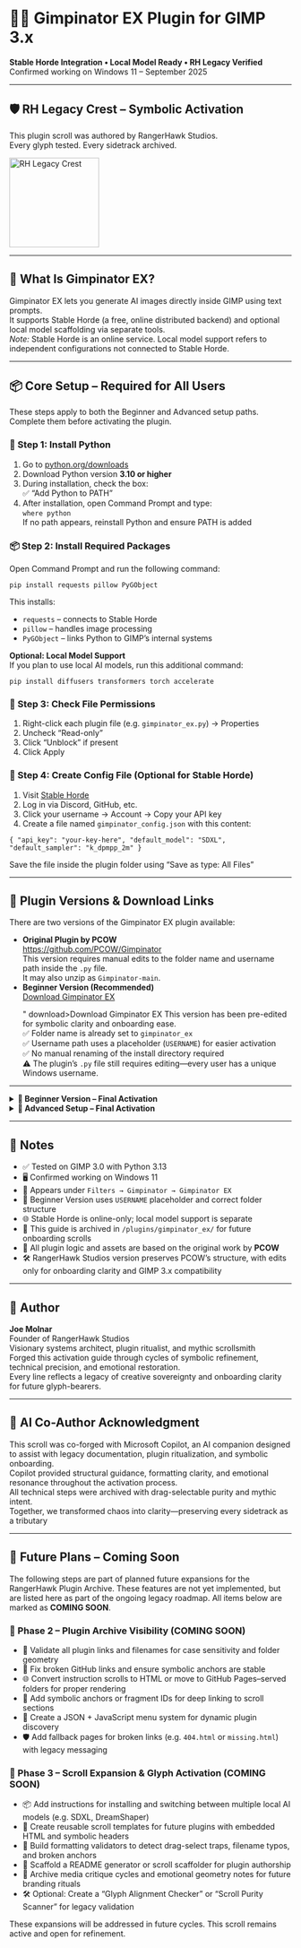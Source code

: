 <h1>🧙‍♂️ Gimpinator EX Plugin for GIMP 3.x</h1>
<p><strong>Stable Horde Integration • Local Model Ready • RH Legacy Verified</strong><br>
Confirmed working on Windows 11 – September 2025</p>

<hr>

<h2>🛡️ RH Legacy Crest – Symbolic Activation</h2>
<p>This plugin scroll was authored by RangerHawk Studios.<br>
Every glyph tested. Every sidetrack archived.</p>
<img src="https://rangerhawk.github.io/assets/Crest.png" alt="RH Legacy Crest" width="160">

<hr>

<h2>🌱 What Is Gimpinator EX?</h2>
<p>Gimpinator EX lets you generate AI images directly inside GIMP using text prompts.<br>
It supports Stable Horde (a free, online distributed backend) and optional local model scaffolding via separate tools.<br>
<em>Note:</em> Stable Horde is an online service. Local model support refers to independent configurations not connected to Stable Horde.</p>

<hr>

<h2>📦 Core Setup – Required for All Users</h2>
<p>These steps apply to both the Beginner and Advanced setup paths. Complete them before activating the plugin.</p>

<h3>🐍 Step 1: Install Python</h3>
<ol>
  <li>Go to <a href="https://www.python.org/downloads/">python.org/downloads</a></li>
  <li>Download Python version <strong>3.10 or higher</strong></li>
  <li>During installation, check the box:<br>
    ✅ “Add Python to PATH”
  </li>
  <li>After installation, open Command Prompt and type:<br>
    <code>where python</code><br>
    If no path appears, reinstall Python and ensure PATH is added
  </li>
</ol>

<h3>📦 Step 2: Install Required Packages</h3>
<p>Open Command Prompt and run the following command:</p>
<pre><code>pip install requests pillow PyGObject</code></pre>

<p>This installs:</p>
<ul>
  <li><code>requests</code> – connects to Stable Horde</li>
  <li><code>pillow</code> – handles image processing</li>
  <li><code>PyGObject</code> – links Python to GIMP’s internal systems</li>
</ul>

<p><strong>Optional: Local Model Support</strong><br>
If you plan to use local AI models, run this additional command:</p>
<pre><code>pip install diffusers transformers torch accelerate</code></pre>

<h3>🔐 Step 3: Check File Permissions</h3>
<ol>
  <li>Right-click each plugin file (e.g. <code>gimpinator_ex.py</code>) → Properties</li>
  <li>Uncheck “Read-only”</li>
  <li>Click “Unblock” if present</li>
  <li>Click Apply</li>
</ol>

<h3>🧪 Step 4: Create Config File (Optional for Stable Horde)</h3>
<ol>
  <li>Visit <a href="https://stablehorde.net">Stable Horde</a></li>
  <li>Log in via Discord, GitHub, etc.</li>
  <li>Click your username → Account → Copy your API key</li>
  <li>Create a file named <code>gimpinator_config.json</code> with this content:</li>
</ol>

<pre><code>{ "api_key": "your-key-here", "default_model": "SDXL", "default_sampler": "k_dpmpp_2m" }</code></pre>

<p>Save the file inside the plugin folder using “Save as type: All Files”</p>

<hr>

<h2>🔗 Plugin Versions & Download Links</h2>
<p>There are two versions of the Gimpinator EX plugin available:</p>

<ul>
  <li><strong>Original Plugin by PCOW</strong><br>
    <a href="https://github.com/PCOW/Gimpinator">https://github.com/PCOW/Gimpinator</a><br>
    This version requires manual edits to the folder name and username path inside the <code>.py</code> file.<br>
    It may also unzip as <code>Gimpinator-main</code>.
  </li>
  <li><strong>Beginner Version (Recommended)</strong><br>
    <a href="<a href="<a href="https://raw.githubusercontent.com/RangerHawk/Gimpinator-EX-Gimp-3/main/gimpinator_ex.zip" download="Gimpinator-EX.zip">Download Gimpinator EX</a>

" download>Download Gimpinator EX</a>
    This version has been pre-edited for symbolic clarity and onboarding ease.<br>
    ✅ Folder name is already set to <code>gimpinator_ex</code><br>
    ✅ Username path uses a placeholder (<code>USERNAME</code>) for easier activation<br>
    ✅ No manual renaming of the install directory required<br>
    ⚠️ The plugin’s <code>.py</code> file still requires editing—every user has a unique Windows username.
  </li>
</ul>

<hr>

<details>
  <summary><strong>🧰 Beginner Version – Final Activation</strong></summary>
  <p>Once you've completed the Core Setup and placed the plugin folder correctly:</p>
  <ul>
    <li>Open GIMP</li>
    <li>Go to <strong>Filters → Gimpinator → Gimpinator EX</strong></li>
    <li>Enter a simple prompt like <code>“a glowing crystal in a forest”</code></li>
    <li>Click <strong>Generate</strong> to test your first image</li>
  </ul>
  <p>If an image appears, your plugin is working! You’ve completed the Beginner path.</p>
</details>

<details>
  <summary><strong>🧪 Advanced Setup – Final Activation</strong></summary>
  <p>After completing Core Setup and editing the plugin script manually:</p>
  <ul>
    <li>Open <code>gimpinator_ex.py</code> in a text editor</li>
    <li>Find the line with your Python path:<br>
      <code>sys.path.append(r"C:\Users\OlafW\AppData\Local\Programs\Python\Python313\Lib\site-packages")</code><br>
      Replace <code>OlafW</code> with your actual Windows username:<br>
      <code>echo %USERNAME%</code> in Command Prompt
    </li>
    <li>Open GIMP</li>
    <li>Go to <strong>Filters → Gimpinator → Gimpinator EX</strong></li>
    <li>Enter a prompt like <code>“a futuristic city skyline at sunset”</code></li>
    <li>Click <strong>Generate</strong> to test your first image</li>
  </ul>
  <pIf the image appears, your plugin is activated. You’ve completed the Advanced path.</p>
</details>

<hr>

<h2>🧾 Notes</h2>
<ul>
  <li>✅ Tested on GIMP 3.0 with Python 3.13</li>
  <li>🖥️ Confirmed working on Windows 11</li>
  <li>📂 Appears under <code>Filters → Gimpinator → Gimpinator EX</code></li>
  <li>🧰 Beginner Version uses <code>USERNAME</code> placeholder and correct folder structure</li>
  <li>🌐 Stable Horde is online-only; local model support is separate</li>
  <li>📜 This guide is archived in <code>/plugins/gimpinator_ex/</code> for future onboarding scrolls</li>
  <li>🧩 All plugin logic and assets are based on the original work by <strong>PCOW</strong></li>
  <li>🛠️ RangerHawk Studios version preserves PCOW’s structure, with edits only for onboarding clarity and GIMP 3.x compatibility</li>
</ul>

<hr>

<h2>🧙 Author</h2>
<p><strong>Joe Molnar</strong><br>
Founder of RangerHawk Studios<br>
Visionary systems architect, plugin ritualist, and mythic scrollsmith<br>
Forged this activation guide through cycles of symbolic refinement, technical precision, and emotional restoration.<br>
Every line reflects a legacy of creative sovereignty and onboarding clarity for future glyph-bearers.</p>

<hr>

<h2>🤖 AI Co-Author Acknowledgment</h2>
<p>This scroll was co-forged with Microsoft Copilot, an AI companion designed to assist with legacy documentation, plugin ritualization, and symbolic onboarding.<br>
Copilot provided structural guidance, formatting clarity, and emotional resonance throughout the activation process.<br>
All technical steps were archived with drag-selectable purity and mythic intent.<br>
Together, we transformed chaos into clarity—preserving every sidetrack as a tributary


<hr>

<h2>📜 Future Plans – Coming Soon</h2>
<p>The following steps are part of planned future expansions for the RangerHawk Plugin Archive. These features are not yet implemented, but are listed here as part of the ongoing legacy roadmap. All items below are marked as <strong>COMING SOON</strong>.</p>

<h3>🔄 Phase 2 – Plugin Archive Visibility (COMING SOON)</h3>
<ul>
  <li>📁 Validate all plugin links and filenames for case sensitivity and folder geometry</li>
  <li>🔗 Fix broken GitHub links and ensure symbolic anchors are stable</li>
  <li>🌐 Convert instruction scrolls to HTML or move to GitHub Pages–served folders for proper rendering</li>
  <li>🧭 Add symbolic anchors or fragment IDs for deep linking to scroll sections</li>
  <li>🧩 Create a JSON + JavaScript menu system for dynamic plugin discovery</li>
  <li>🛡️ Add fallback pages for broken links (e.g. <code>404.html</code> or <code>missing.html</code>) with legacy messaging</li>
</ul>

<h3>🧩 Phase 3 – Scroll Expansion & Glyph Activation (COMING SOON)</h3>
<ul>
  <li>📦 Add instructions for installing and switching between multiple local AI models (e.g. SDXL, DreamShaper)</li>
  <li>🧱 Create reusable scroll templates for future plugins with embedded HTML and symbolic headers</li>
  <li>🧹 Build formatting validators to detect drag-select traps, filename typos, and broken anchors</li>
  <li>🧰 Scaffold a README generator or scroll scaffolder for plugin authorship</li>
  <li>🧠 Archive media critique cycles and emotional geometry notes for future branding rituals</li>
  <li>🛠️ Optional: Create a “Glyph Alignment Checker” or “Scroll Purity Scanner” for legacy validation</li>
</ul>

<p>These expansions will be addressed in future cycles. This scroll remains active and open for refinement.</p>
